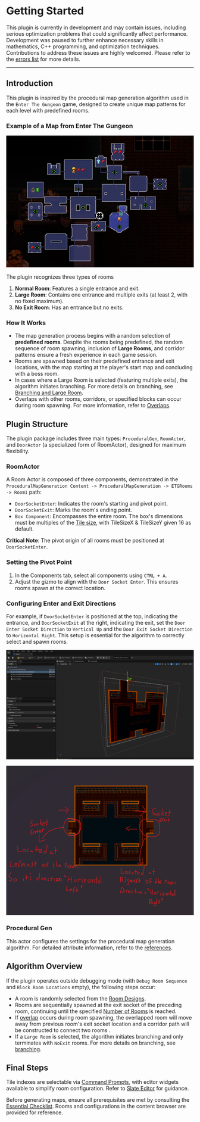 ﻿# Getting Started

This plugin is currently in development and may contain issues, including serious optimization problems that could significantly affect performance. Development was paused to further enhance necessary skills in mathematics, C++ programming, and optimization techniques. Contributions to address these issues are highly welcomed. Please refer to the [errors list](Errors.md) for more details.

---

## Introduction

This plugin is inspired by the procedural map generation algorithm used in the `Enter The Gungeon` game, designed to create unique map patterns for each level with predefined rooms.

### Example of a Map from Enter The Gungeon

![Example Map](Images/ExampleMap.png)

The plugin recognizes three types of rooms

1. **Normal Room**: Features a single entrance and exit.
2. **Large Room**: Contains one entrance and multiple exits (at least 2, with no fixed maximum).
3. **No Exit Room**: Has an entrance but no exits.

### How It Works

- The map generation process begins with a random selection of **predefined rooms**. Despite the rooms being predefined, the random sequence of room spawning, inclusion of **Large Rooms**, and corridor patterns ensure a fresh experience in each game session.
- Rooms are spawned based on their predefined entrance and exit locations, with the map starting at the player's start map and concluding with a boss room.
- In cases where a Large Room is selected (featuring multiple exits), the algorithm initiates branching. For more details on branching, see [Branching and Large Room](BranchingAndLargeRoom.md).
- Overlaps with other rooms, corridors, or specified blocks can occur during room spawning. For more information, refer to [Overlaps](Overlaps.md).

## Plugin Structure

The plugin package includes three main types: `ProceduralGen`, `RoomActor`, and `DoorActor` (a specialized form of RoomActor), designed for maximum flexibility.

### RoomActor

A Room Actor is composed of three components, demonstrated in the `ProceduralMapGeneration Content -> ProceduralMapGeneration -> ETGRooms -> Room1` path:

- `DoorSocketEnter`: Indicates the room's starting and pivot point.
- `DoorSocketExit`: Marks the room's ending point.
- `Box Component`: Encompasses the entire room. The box's dimensions must be multiples of the [Tile size](References/ProGenActor.md#general-map-settings-for-procedural-gen), with TileSizeX & TileSizeY given 16 as default.

**Critical Note**: The pivot origin of all rooms must be positioned at `DoorSocketEnter`.

### Setting the Pivot Point

1. In the Components tab, select all components using `CTRL + A`.
2. Adjust the gizmo to align with the `Door Socket Enter`. This ensures rooms spawn at the correct location.

### Configuring Enter and Exit Directions

For example, if `DoorSocketEnter` is positioned at the top, indicating the entrance, and `DoorSocketExit` at the right, indicating the exit, set the `Door Enter Socket Direction` to `Vertical Up` and the `Door Exit Socket Direction` to `Horizontal Right`. This setup is essential for the algorithm to correctly select and spawn rooms.

![Room Configuration Example](Images%2FScreenshot%202024-02-19%20230654.png)

![Room Configuration Example 2](Images%2FScreenshot%202024-02-21%20150647.png)

### Procedural Gen

This actor configures the settings for the procedural map generation algorithm. For detailed attribute information, refer to the [references](References/ProGenActor.md).

## Algorithm Overview

If the plugin operates outside debugging mode (with `Debug Room Sequence` and `Block Room Locations` empty), the following steps occur:

- A room is randomly selected from the [Room Designs](References/ProGenActor.md).
- Rooms are sequentially spawned at the exit socket of the preceding room, continuing until the specified [Number of Rooms](References/ProGenActor.md) is reached.
- If [overlap](Overlaps.md) occurs during room spawning, the overlapped room will move away from previous room's exit socket location and a corridor path will be constructed to connect two rooms .
- If a `Large Room` is selected, the algorithm initiates branching and only terminates with `NoExit` rooms. For more details on branching, see [branching](BranchingAndLargeRoom.md).

## Final Steps

Tile indexes are selectable via [Command Prompts](CommandPrompts.md), with editor widgets available to simplify room configuration. Refer to [Slate Editor](SlateEditor.md) for guidance.

Before generating maps, ensure all prerequisites are met by consulting the [Essential Checklist](EssentialChecklist.md). Rooms and configurations in the content browser are provided for reference.
